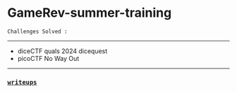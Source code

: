 # GameRev-summer-training

`Challenges Solved :`
***
- diceCTF quals 2024 dicequest
- picoCTF No Way Out
***

### [`writeups`](https://github.com/IC3lemon/GameRev-summer-training/blob/main/writeups.md)
